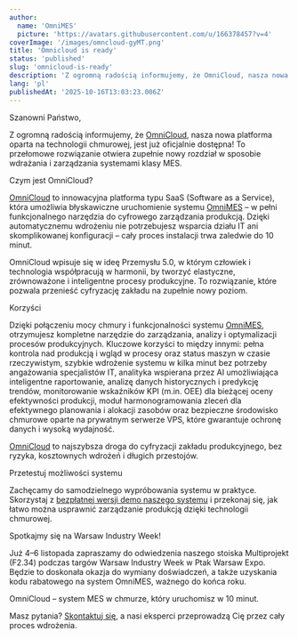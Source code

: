 ```yaml
---
author:
  name: 'OmniMES'
  picture: 'https://avatars.githubusercontent.com/u/166378457?v=4'
coverImage: '/images/omncloud-gyMT.png'
title: 'Omnicloud is ready'
status: 'published'
slug: 'omnicloud-is-ready'
description: 'Z ogromną radością informujemy, że OmniCloud, nasza nowa platforma oparta na technologii chmurowej, jest już oficjalnie dostępna! To przełomowe rozwiązanie otwiera zupełnie nowy rozdział w sposobie wdrażania i zarządzania systemami klasy MES'
lang: 'pl'
publishedAt: '2025-10-16T13:03:23.006Z'
---
```


Szanowni Państwo,

Z ogromną radością informujemy, że [OmniCloud](https://cloud.omnimes.com), nasza nowa platforma oparta na technologii chmurowej, jest już oficjalnie dostępna! To przełomowe rozwiązanie otwiera zupełnie nowy rozdział w sposobie wdrażania i zarządzania systemami klasy MES.

Czym jest OmniCloud?

[OmniCloud](https://cloud.omnimes.com) to innowacyjna platforma typu SaaS (Software as a Service), która umożliwia błyskawiczne uruchomienie systemu [OmniMES](https://www.omnimes.com) – w pełni funkcjonalnego narzędzia do cyfrowego zarządzania produkcją. Dzięki automatycznemu wdrożeniu nie potrzebujesz wsparcia działu IT ani skomplikowanej konfiguracji – cały proces instalacji trwa zaledwie do 10 minut.

OmniCloud wpisuje się w ideę Przemysłu 5.0, w którym człowiek i technologia współpracują w harmonii, by tworzyć elastyczne, zrównoważone i inteligentne procesy produkcyjne. To rozwiązanie, które pozwala przenieść cyfryzację zakładu na zupełnie nowy poziom.

Korzyści

Dzięki połączeniu mocy chmury i funkcjonalności systemu [OmniMES](https://www.omnimes.com), otrzymujesz kompletne narzędzie do zarządzania, analizy i optymalizacji procesów produkcyjnych. Kluczowe korzyści to między innymi: pełna kontrola nad produkcją i wgląd w procesy oraz status maszyn w czasie rzeczywistym, szybkie wdrożenie systemu w kilka minut bez potrzeby angażowania specjalistów IT, analityka wspierana przez AI umożliwiająca inteligentne raportowanie, analizę danych historycznych i predykcję trendów, monitorowanie wskaźników KPI (m.in. OEE) dla bieżącej oceny efektywności produkcji, moduł harmonogramowania zleceń dla efektywnego planowania i alokacji zasobów oraz bezpieczne środowisko chmurowe oparte na prywatnym serwerze VPS, które gwarantuje ochronę danych i wysoką wydajność.

[OmniCloud](https://cloud.omnimes.com) to najszybsza droga do cyfryzacji zakładu produkcyjnego, bez ryzyka, kosztownych wdrożeń i długich przestojów.

Przetestuj możliwości systemu

Zachęcamy do samodzielnego wypróbowania systemu w praktyce. Skorzystaj z [bezpłatnej wersji demo naszego systemu](https://www.omnimes.com/pl/demo) i przekonaj się, jak łatwo można usprawnić zarządzanie produkcją dzięki technologii chmurowej.

Spotkajmy się na Warsaw Industry Week!

Już 4–6 listopada zapraszamy do odwiedzenia naszego stoiska Multiprojekt (F2.34) podczas targów Warsaw Industry Week w Ptak Warsaw Expo. Będzie to doskonała okazja do wymiany doświadczeń, a także uzyskania kodu rabatowego na system OmniMES, ważnego do końca roku.

OmniCloud – system MES w chmurze, który uruchomisz w 10 minut.

Masz pytania? [Skontaktuj się](https://www.omnimes.com/pl/kontakt), a nasi eksperci przeprowadzą Cię przez cały proces wdrożenia.